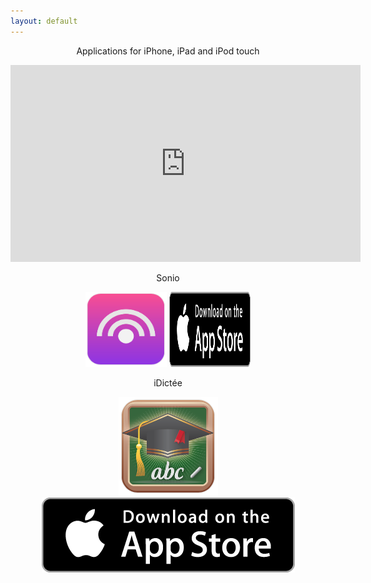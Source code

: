 ```yaml
---
layout: default
---
```

<p align="center">
Applications for iPhone, iPad and iPod touch
</p>

<p align="center">
<iframe width="560" height="315" src="https://www.youtube.com/embed/AowatUuvRz0?autoplay=1" frameborder="0" allowfullscreen></iframe>
</p>

<p align="center">
Sonio
</p>
<p  align="center" style="display: block;">
<img src="/images/Sonio-Logo.png" alt="Sonio" title="Sonio" style="width: 130px; height: 120px;"/> 
<img src="/images/App-Store-Badge.png" alt="Download on the App Store" title="Download on the App Store" style="width: 130px; height: 120px;"/> 
</p>


<p align="center">
iDictée
</p>
<p align="center">
<img src="/images/iDictee-Logo.png" alt="Sonio" title="Sonio" />
<img src="/images/App-Store-Badge.png" alt="Download on the App Store" title="Download on the App Store" /> 
</p>
